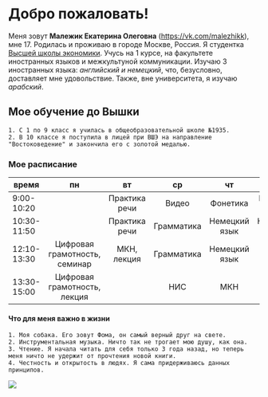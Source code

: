 # Добро пожаловать!
Меня зовут **Малежик Екатерина Олеговна** (<https://vk.com/malezhikk>), мне 17. Родилась и проживаю в городе Москве, Россия. Я студентка [Высшей школы экономики](https://www.hse.ru). Учусь на 1 курсе, на факультете иностранных языков и межкультуной коммуникации. Изучаю 3 иностранных языка: *английский и немецкий*, что, безусловно, доставляет мне удовольствие. Также, вне университета, я изучаю *арабский*. 
## Мое обучение до Вышки
    1. С 1 по 9 класс я училась в общеобразовательной школе №1935.
    2. В 10 классе я поступила в лицей при ВШЭ на направление "Востоковедение" и закончила его с золотой медалью.
### Мое расписание 

время|  пн |вт  |ср  | чт |пт  |
 --- |:---:|:---:|:---:|:---:|:---:
9:00-10:20||Практика речи|Видео|Фонетика|Практика речи|
10:30-11:50||Практика речи|Грамматика|Немецкий язык|Немецкий язык|
12:10-13:30|Цифровая грамотность, семинар|МКН, лекция|Грамматика|Немецкий язык|ВКБ|
13:30-15:00|Цифровая грамотность, лекция||НИС|МКН|ВКБ, лекция|
#### Что для меня важно в жизни
    1. Моя собака. Его зовут Фома, он самый верный друг на свете.
    2. Инструментальная музыка. Ничто так не трогает мою душу, как она.
    3. Чтение. Я начала читать для себя только 3 года назад, но теперь меня ничто не удержит от прочтения новой книги.
    4. Честность и открытость в людях. Я сама придерживаюсь данных принципов.

![](https://pp.userapi.com/c836627/v836627523/36006/cENqJBUBFHA.jpg)
